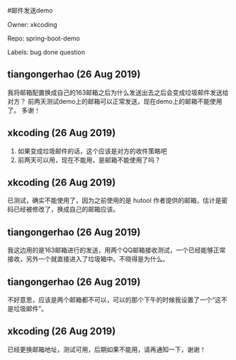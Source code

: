 #邮件发送demo

Owner: xkcoding

Repo: spring-boot-demo

Labels: bug done question 

## tiangongerhao (26 Aug 2019)

我将邮箱配置换成自己的163邮箱之后为什么发送出去之后会变成垃圾邮件发送给对方？
前两天测试demo上的邮箱可以正常发送，现在demo上的邮箱不能使用了。
多谢！

## xkcoding (26 Aug 2019)

1. 如果变成垃圾邮件的话，这个应该是对方的收件策略吧
2. 前两天可以用，现在不能用，是邮箱不能使用了吗？

## xkcoding (26 Aug 2019)

已测试，确实不能使用了，因为之前使用的是 hutool 作者提供的邮箱，估计是密码已经被修改了，换成自己的邮箱应该。

## tiangongerhao (26 Aug 2019)

我这边用的是163邮箱进行的发送，用两个QQ邮箱接收测试，一个已经能够正常接收，另外一个就直接进入了垃圾箱中。不晓得是为什么。

## tiangongerhao (26 Aug 2019)

不好意思，应该是两个邮箱都不可以，可以的那个下午的时候我设置了一个“这不是垃圾邮件”。

## xkcoding (26 Aug 2019)

已经更换邮箱地址，测试可用，后期如果不能用，请再通知一下，谢谢！

